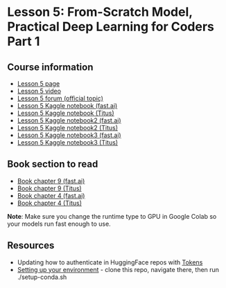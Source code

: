 # Lesson 5: From-Scratch Model, Practical Deep Learning for Coders Part 1

## Course information
- [Lesson 5 page](https://course.fast.ai/Lessons/lesson5.html)
- [Lesson 5 video](https://www.youtube.com/watch?v=_rXzeWq4C6w)
- [Lesson 5 forum (official topic)](https://forums.fast.ai/t/lesson-5-official-topic/96491/12)
- [Lesson 5 Kaggle notebook (fast.ai)](https://www.kaggle.com/code/jhoward/linear-model-and-neural-net-from-scratch)
- [Lesson 5 Kaggle notebook (Titus)](linear-model-and-neural-net-from-scratch.ipynb)
- [Lesson 5 Kaggle notebook2 (fast.ai)](https://www.kaggle.com/code/jhoward/why-you-should-use-a-framework)
- [Lesson 5 Kaggle notebook2 (Titus)](why-you-should-use-a-framework.ipynb)
- [Lesson 5 Kaggle notebook3 (fast.ai)](https://www.kaggle.com/code/jhoward/how-random-forests-really-work/)
- [Lesson 5 Kaggle notebook3 (Titus)](how-random-forests-really-work.ipynb)

## Book section to read
- [Book chapter 9 (fast.ai)](https://colab.research.google.com/github/fastai/fastbook/blob/master/09_tabular.ipynb)
- [Book chapter 9 (Titus)](09_tabular.ipynb)
- [Book chapter 4 (fast.ai)](https://colab.research.google.com/github/fastai/fastbook/blob/master/04_mnist_basics.ipynb)
- [Book chapter 4 (Titus)](../lesson-3-neural-net-foundations/04_mnist_basics.ipynb)

**Note**: Make sure you change the runtime type to GPU in Google Colab so your models run fast enough to use. 

## Resources
- Updating how to authenticate in HuggingFace repos with [Tokens](https://huggingface.co/blog/password-git-deprecation)
- [Setting up your environment](https://github.com/fastai/fastsetup) - clone this repo, navigate there, then run ./setup-conda.sh



